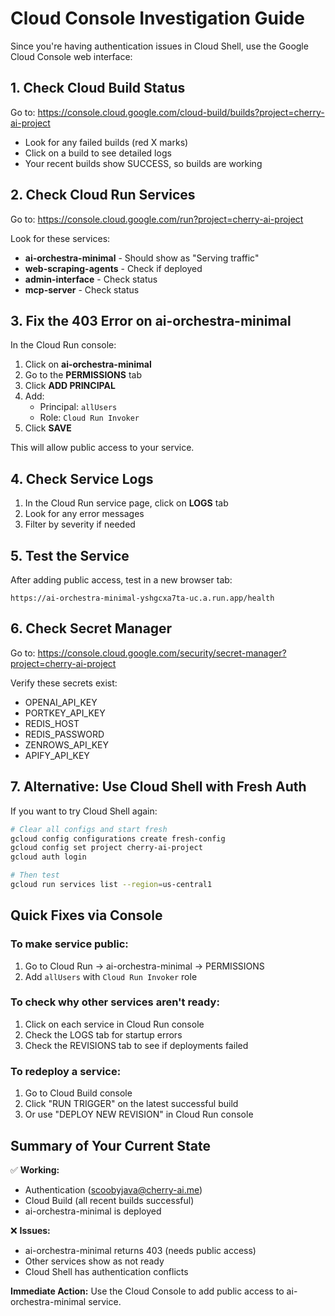 # Cloud Console Investigation Guide

Since you're having authentication issues in Cloud Shell, use the Google Cloud Console web interface:

## 1. Check Cloud Build Status
Go to: https://console.cloud.google.com/cloud-build/builds?project=cherry-ai-project

- Look for any failed builds (red X marks)
- Click on a build to see detailed logs
- Your recent builds show SUCCESS, so builds are working

## 2. Check Cloud Run Services
Go to: https://console.cloud.google.com/run?project=cherry-ai-project

Look for these services:
- **ai-orchestra-minimal** - Should show as "Serving traffic"
- **web-scraping-agents** - Check if deployed
- **admin-interface** - Check status
- **mcp-server** - Check status

## 3. Fix the 403 Error on ai-orchestra-minimal

In the Cloud Run console:
1. Click on **ai-orchestra-minimal**
2. Go to the **PERMISSIONS** tab
3. Click **ADD PRINCIPAL**
4. Add:
   - Principal: `allUsers`
   - Role: `Cloud Run Invoker`
5. Click **SAVE**

This will allow public access to your service.

## 4. Check Service Logs
1. In the Cloud Run service page, click on **LOGS** tab
2. Look for any error messages
3. Filter by severity if needed

## 5. Test the Service
After adding public access, test in a new browser tab:
```
https://ai-orchestra-minimal-yshgcxa7ta-uc.a.run.app/health
```

## 6. Check Secret Manager
Go to: https://console.cloud.google.com/security/secret-manager?project=cherry-ai-project

Verify these secrets exist:
- OPENAI_API_KEY
- PORTKEY_API_KEY
- REDIS_HOST
- REDIS_PASSWORD
- ZENROWS_API_KEY
- APIFY_API_KEY

## 7. Alternative: Use Cloud Shell with Fresh Auth

If you want to try Cloud Shell again:
```bash
# Clear all configs and start fresh
gcloud config configurations create fresh-config
gcloud config set project cherry-ai-project
gcloud auth login

# Then test
gcloud run services list --region=us-central1
```

## Quick Fixes via Console

### To make service public:
1. Go to Cloud Run → ai-orchestra-minimal → PERMISSIONS
2. Add `allUsers` with `Cloud Run Invoker` role

### To check why other services aren't ready:
1. Click on each service in Cloud Run console
2. Check the LOGS tab for startup errors
3. Check the REVISIONS tab to see if deployments failed

### To redeploy a service:
1. Go to Cloud Build console
2. Click "RUN TRIGGER" on the latest successful build
3. Or use "DEPLOY NEW REVISION" in Cloud Run console

## Summary of Your Current State

✅ **Working:**
- Authentication (scoobyjava@cherry-ai.me)
- Cloud Build (all recent builds successful)
- ai-orchestra-minimal is deployed

❌ **Issues:**
- ai-orchestra-minimal returns 403 (needs public access)
- Other services show as not ready
- Cloud Shell has authentication conflicts

**Immediate Action:** Use the Cloud Console to add public access to ai-orchestra-minimal service.
